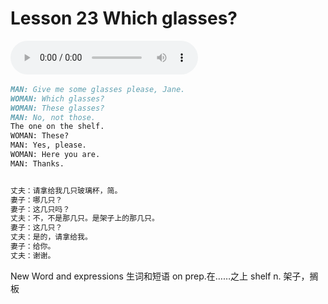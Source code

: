 # Lesson 23 Which glasses?

​<audio id="audio" controls="" loop="loop">
    <source id="mp3" src="https://online1.tingclass.net/lesson/shi0529/0000/16/23.mp3"> 
</audio>

```markdown
MAN: Give me some glasses please, Jane.
WOMAN: Which glasses?
WOMAN: These glasses?
MAN: No, not those.
The one on the shelf.
WOMAN: These?
MAN: Yes, please.
WOMAN: Here you are.
MAN: Thanks.


丈夫：请拿给我几只玻璃杯，简。
妻子：哪几只？
妻子：这几只吗？
丈夫：不，不是那几只。是架子上的那几只。
妻子：这几只？
丈夫：是的，请拿给我。
妻子：给你。
丈夫：谢谢。
```



New Word and expressions 生词和短语
on
prep.在……之上
shelf
n. 架子，搁板